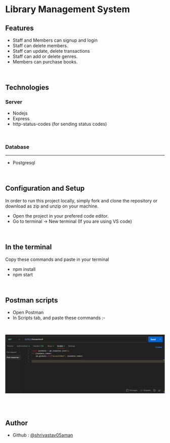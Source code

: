 # Library Management System

<h2>Features</h2>
<ul>
    <li>Staff and Members can signup and login</li>
    <li>Staff can delete members.</li>
    <li>Staff can update, delete transactions</li>
    <li>Staff can add or delete genres.</li>
    <li>Members can purchase books.</li>    
</ul>

<br>

<h2>Technologies</h2>
<h3>Server</h3>
<ul>
    <li>Nodejs</li>
    <li>Express</li>
    <li>http-status-codes (for sending status codes)</li>
</ul>

<br>

<h3>Database</h3>
<hr>
<ul>
    <li>Postgresql</li>
</ul>

<br>

<h2>Configuration and Setup</h2>
<p>
In order to run this project locally, simply fork and clone the repository or download as zip and unzip on your machine.
</p>

<ul>
    <li>Open the project in your prefered code editor.</li>
    <li>Go to terminal -> New terminal (If you are using VS code)</li>
</ul>

<br>

<h2>In the terminal</h2>
<p>Copy these commands and paste in your terminal</p>

<ul>
    <li>npm install</li>
    <li>npm start</li>
</ul>

<br>

<h2>Postman scripts</h2>
<ul>
    <li>Open Postman</li>
    <li>In Scripts tab, and paste these commands :-</li>
</ul>

<br>

![alt text](postman.png)

<br>
<br>
<h2>Author</h2>
<ul>
    <li>Github : <a href = "https://github.com/shrivastav05aman">@shrivastav05aman</a></li>
</ul>
